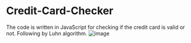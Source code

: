 # Credit-Card-Checker

The code is written in JavaScript for checking if the credit card is valid or not. Following by Luhn algorithm.
![image](https://user-images.githubusercontent.com/80590227/141999659-60996882-836b-4245-a5b0-6ed755b7c62d.png)


